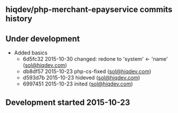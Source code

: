 hiqdev/php-merchant-epayservice commits history
-----------------------------------------------

## Under development

- Added basics
    - 6d5fc32 2015-10-30 changed: redone to 'system' <- 'name' (sol@hiqdev.com)
    - db8df57 2015-10-23 php-cs-fixed (sol@hiqdev.com)
    - d593d7b 2015-10-23 hideved (sol@hiqdev.com)
    - 6997451 2015-10-23 inited (sol@hiqdev.com)

## Development started 2015-10-23

